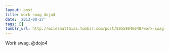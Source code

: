 ```yaml
---
layout: post
title: work swag dojo4
date: '2013-08-27'
tags: []
tumblr_url: http://milesmatthias.tumblr.com/post/59558046048/work-swag-dojo4
---
```

Work swag. @dojo4
